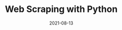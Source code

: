 ---
title: 'Web Scraping with Python'
date: '2021-08-13'
description: "Using the Beautiful Soup library."
img: "/images/projects/promiedos.png"
img_alt: "Image of the Promiedos website."
featured: false
tools_used: "Flask, MySQL, Python"
published: "2021/06/03"
github_url: "https://github.com/francosbenitez/web-scraping"
live_url: "https://github.com/francosbenitez/web-scraping"
---